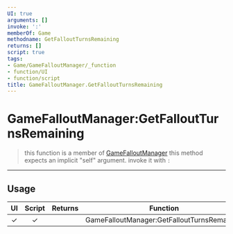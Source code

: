 ```yaml
---
UI: true
arguments: []
invoke: ':'
memberOf: Game
methodname: GetFalloutTurnsRemaining
returns: []
script: true
tags:
- Game/GameFalloutManager/_function
- function/UI
- function/script
title: GameFalloutManager.GetFalloutTurnsRemaining
---
```

# GameFalloutManager:GetFalloutTurnsRemaining
> this function is a member of [GameFalloutManager](civ-6/lua/GameFalloutManager.md)
> this method expects an implicit "self" argument. invoke it with `:`
-----
## Usage
|  UI | Script | Returns | Function | Arguments |
|:---:|:------:|-------:|:--------:|:---------|
|✓|✓||GameFalloutManager:GetFalloutTurnsRemaining||
